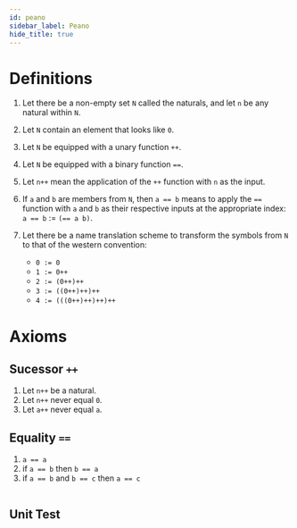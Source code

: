 ```yaml
---
id: peano
sidebar_label: Peano
hide_title: true
---
```


# Definitions

1. Let there be a non-empty set `N` called the naturals, and let `n` be any
   natural within `N`.
2. Let `N` contain an element that looks like `0`.
3. Let `N` be equipped with a unary function `++`.
4. Let `N` be equipped with a binary function `==`.
5. Let `n++` mean the application of the `++` function with `n` as the input.
6. If `a` and `b` are members from `N`, then `a == b` means to apply the `==`
   function with `a` and `b` as their respective inputs at the appropriate 
   index: `a == b` := `(== a b)`.

7. Let there be a name translation scheme to transform the symbols from `N` to
   that of the western convention:

   * `0 := 0`
   * `1 := 0++`
   * `2 := (0++)++`
   * `3 := ((0++)++)++`
   * `4 := (((0++)++)++)++`

# Axioms

## Sucessor `++`

1. Let `n++` be a natural.
2. Let `n++` never equal `0`. 
3. Let `a++` never equal `a`.

## Equality `==`

1. `a == a`
2. if `a == b` then `b == a`
3. if `a == b` and `b == c` then `a == c`

``` clojure
```

## Unit Test

